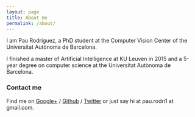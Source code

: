 ```yaml
---
layout: page
title: About me
permalink: /about/
---
```


I am Pau Rodríguez, a PhD student at the Computer Vision Center of the Universitat Autònoma de Barcelona. 

I finished a master of Artificial Intelligence at KU Leuven in 2015 and a 5-year degree on computer science at the Universitat Autònoma de Barcelona.

### Contact me

Find me on [Google+][google] / [Github][github] / [Twitter][Twitter] or just say hi at 
pau.rodri1 at gmail.com.


[tf]: http://template-factory.nl
[m]: http://mearch.com
[pw]: http://processwire.com
[pwf]: http://processwire.com/talk
[jekyll]: http://jekyllrb.com
[github]: https://github.com/gayanvirajith
[google]: https://plus.google.com/+GayanVirajith
[twitter]: https://twitter.com/gayanvirajith
